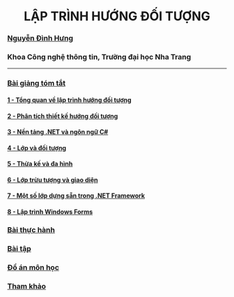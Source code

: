 <h1 align="center"> 
LẬP TRÌNH HƯỚNG ĐỐI TƯỢNG
</h1>

### [Nguyễn Đình Hưng](https://nd-hung.github.io/)

### Khoa Công nghệ thông tin, Trường đại học Nha Trang
<hr>

### [Bài giảng tóm tắt](Lecturenotes)
#### [1 - Tổng quan về lập trình hướng đối tượng](Lecturenotes/01-overview) 

#### [2 - Phân tích thiết kế hướng đối tượng](Lecturenotes/02-oop-analysis-and-design) 

#### [3 - Nền tảng .NET và ngôn ngữ C#](Lecturenotes/03-dotnet-and-csharp)

#### [4 - Lớp và đối tượng](Lecturenotes/04-classes-and-objects) 

#### [5 - Thừa kế và đa hình](Lecturenotes/05-inheritance) 

#### [6 - Lớp trừu tượng và giao diện ](Lecturenotes/06-abstract-classes) 

#### [7 - Một số lớp dựng sẵn trong .NET Framework](Lecturenotes/07-dotnet-builtin-classes) 

#### [8 - Lập trình Windows Forms](Lecturenotes/08-windows-forms-apps) 

### [Bài thực hành](Labs)

### [Bài tập](Assignments)
### [Đồ án môn học](Projects)

### [Tham khảo](References.md)
